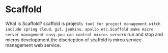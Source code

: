 # Scaffold
What is Scaffold? scaffold is project`s tool for project management.witch include spring cloud、git、jenkins、apollo etc.Scaffold make micro server management easy.you can control micros server`s run and stop and micros developtment.the discricption of scaffold is mirco service management web service.
